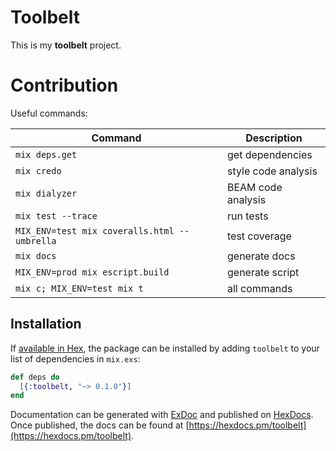 # Toolbelt

This is my **toolbelt** project.

# Contribution

Useful commands:

| Command                                      | Description         |
| -------------------------------------------- | ------------------- |
| `mix deps.get`                               | get dependencies    |
| `mix credo`                                  | style code analysis |
| `mix dialyzer`                               | BEAM code analysis  |
| `mix test --trace`                           | run tests           |
| `MIX_ENV=test mix coveralls.html --umbrella` | test coverage       |
| `mix docs`                                   | generate docs       |
| `MIX_ENV=prod mix escript.build`             | generate script     |
| `mix c; MIX_ENV=test mix t`                  | all commands        |

## Installation

If [available in Hex](https://hex.pm/docs/publish), the package can be installed
by adding `toolbelt` to your list of dependencies in `mix.exs`:

```elixir
def deps do
  [{:toolbelt, "~> 0.1.0"}]
end
```

Documentation can be generated with [ExDoc](https://github.com/elixir-lang/ex_doc)
and published on [HexDocs](https://hexdocs.pm). Once published, the docs can
be found at [https://hexdocs.pm/toolbelt](https://hexdocs.pm/toolbelt).
